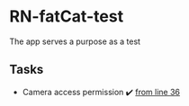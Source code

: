# RN-fatCat-test

The app serves a purpose as a test

## Tasks

- Camera access permission :heavy_check_mark: [from line 36](screens/CrewMember.tsx)
